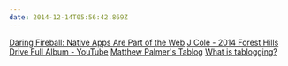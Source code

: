 ```yaml
---
date: 2014-12-14T05:56:42.869Z
---
```


[Daring Fireball: Native Apps Are Part of the Web](http://daringfireball.net/2014/11/native_apps_are_part_of_the_web)
[J Cole - 2014 Forest Hills Drive Full Album - YouTube](https://www.youtube.com/watch?v=wKUkL0ZqKM0&spfreload=10)
[Matthew Palmer's Tablog](http://matthewpalmer.net/tablog/)
[What is tablogging?](http://matthewpalmer.net/tablog/what.html)
